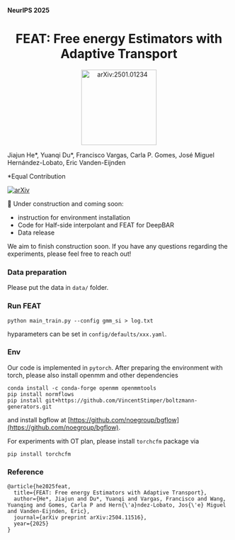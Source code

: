 <div align="left">

**NeurIPS 2025**

</div>

<h1 align="center">FEAT: Free energy Estimators with Adaptive Transport</h1>

<div align="center">
  <img src="feat-arxiv-badge.svg" alt="arXiv:2501.01234" width="170">
</div>

<div align="left">

Jiajun He*, Yuanqi Du*, Francisco Vargas, Carla P. Gomes, José Miguel Hernández-Lobato, Eric Vanden-Eijnden  

*Equal Contribution
</div>

[![arXiv](https://img.shields.io/badge/arXiv-2504.11516-b31b1b.svg)](https://arxiv.org/abs/2504.11516)



🚧 Under construction and coming soon:
- instruction for environment installation
- Code for Half-side interpolant and FEAT for DeepBAR
- Data release

We aim to finish construction soon. If you have any questions regarding the experiments, please feel free to reach out!



### Data preparation

Please put the data in ```data/``` folder.


### Run FEAT

```
python main_train.py --config gmm_si > log.txt
```

hyparameters can be set in ```config/defaults/xxx.yaml```.



### Env

Our code is implemented in ```pytorch```. After preparing the environment with torch, please also install openmm and other dependencies

```
conda install -c conda-forge openmm openmmtools
pip install normflows
pip install git+https://github.com/VincentStimper/boltzmann-generators.git
```
and install bgflow at [https://github.com/noegroup/bgflow](https://github.com/noegroup/bgflow).

For experiments with OT plan, please install ```torchcfm``` package via

```
pip install torchcfm
```

### Reference
```
@article{he2025feat,
  title={FEAT: Free energy Estimators with Adaptive Transport},
  author={He*, Jiajun and Du*, Yuanqi and Vargas, Francisco and Wang, Yuanqing and Gomes, Carla P and Hern{\'a}ndez-Lobato, Jos{\'e} Miguel and Vanden-Eijnden, Eric},
  journal={arXiv preprint arXiv:2504.11516},
  year={2025}
}
```
